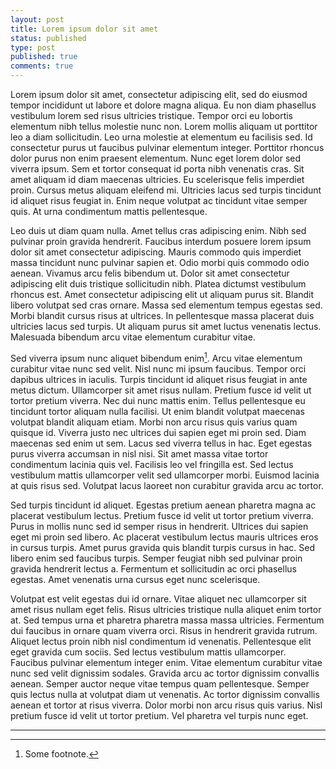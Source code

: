 ```yaml
---
layout: post
title: Lorem ipsum dolor sit amet
status: published
type: post
published: true
comments: true
---
```


Lorem ipsum dolor sit amet, consectetur adipiscing elit, sed do eiusmod tempor incididunt ut labore et dolore magna aliqua. Eu non diam phasellus vestibulum lorem sed risus ultricies tristique. Tempor orci eu lobortis elementum nibh tellus molestie nunc non. Lorem mollis aliquam ut porttitor leo a diam sollicitudin. Leo urna molestie at elementum eu facilisis sed. Id consectetur purus ut faucibus pulvinar elementum integer. Porttitor rhoncus dolor purus non enim praesent elementum. Nunc eget lorem dolor sed viverra ipsum. Sem et tortor consequat id porta nibh venenatis cras. Sit amet aliquam id diam maecenas ultricies. Eu scelerisque felis imperdiet proin. Cursus metus aliquam eleifend mi. Ultricies lacus sed turpis tincidunt id aliquet risus feugiat in. Enim neque volutpat ac tincidunt vitae semper quis. At urna condimentum mattis pellentesque.

Leo duis ut diam quam nulla. Amet tellus cras adipiscing enim. Nibh sed pulvinar proin gravida hendrerit. Faucibus interdum posuere lorem ipsum dolor sit amet consectetur adipiscing. Mauris commodo quis imperdiet massa tincidunt nunc pulvinar sapien et. Odio morbi quis commodo odio aenean. Vivamus arcu felis bibendum ut. Dolor sit amet consectetur adipiscing elit duis tristique sollicitudin nibh. Platea dictumst vestibulum rhoncus est. Amet consectetur adipiscing elit ut aliquam purus sit. Blandit libero volutpat sed cras ornare. Massa sed elementum tempus egestas sed. Morbi blandit cursus risus at ultrices. In pellentesque massa placerat duis ultricies lacus sed turpis. Ut aliquam purus sit amet luctus venenatis lectus. Malesuada bibendum arcu vitae elementum curabitur vitae.

Sed viverra ipsum nunc aliquet bibendum enim[^1]. Arcu vitae elementum curabitur vitae nunc sed velit. Nisl nunc mi ipsum faucibus. Tempor orci dapibus ultrices in iaculis. Turpis tincidunt id aliquet risus feugiat in ante metus dictum. Ullamcorper sit amet risus nullam. Pretium fusce id velit ut tortor pretium viverra. Nec dui nunc mattis enim. Tellus pellentesque eu tincidunt tortor aliquam nulla facilisi. Ut enim blandit volutpat maecenas volutpat blandit aliquam etiam. Morbi non arcu risus quis varius quam quisque id. Viverra justo nec ultrices dui sapien eget mi proin sed. Diam maecenas sed enim ut sem. Lacus sed viverra tellus in hac. Eget egestas purus viverra accumsan in nisl nisi. Sit amet massa vitae tortor condimentum lacinia quis vel. Facilisis leo vel fringilla est. Sed lectus vestibulum mattis ullamcorper velit sed ullamcorper morbi. Euismod lacinia at quis risus sed. Volutpat lacus laoreet non curabitur gravida arcu ac tortor.

Sed turpis tincidunt id aliquet. Egestas pretium aenean pharetra magna ac placerat vestibulum lectus. Pretium fusce id velit ut tortor pretium viverra. Purus in mollis nunc sed id semper risus in hendrerit. Ultrices dui sapien eget mi proin sed libero. Ac placerat vestibulum lectus mauris ultrices eros in cursus turpis. Amet purus gravida quis blandit turpis cursus in hac. Sed libero enim sed faucibus turpis. Semper feugiat nibh sed pulvinar proin gravida hendrerit lectus a. Fermentum et sollicitudin ac orci phasellus egestas. Amet venenatis urna cursus eget nunc scelerisque.

Volutpat est velit egestas dui id ornare. Vitae aliquet nec ullamcorper sit amet risus nullam eget felis. Risus ultricies tristique nulla aliquet enim tortor at. Sed tempus urna et pharetra pharetra massa massa ultricies. Fermentum dui faucibus in ornare quam viverra orci. Risus in hendrerit gravida rutrum. Aliquet lectus proin nibh nisl condimentum id venenatis. Pellentesque elit eget gravida cum sociis. Sed lectus vestibulum mattis ullamcorper. Faucibus pulvinar elementum integer enim. Vitae elementum curabitur vitae nunc sed velit dignissim sodales. Gravida arcu ac tortor dignissim convallis aenean. Semper auctor neque vitae tempus quam pellentesque. Semper quis lectus nulla at volutpat diam ut venenatis. Ac tortor dignissim convallis aenean et tortor at risus viverra. Dolor morbi non arcu risus quis varius. Nisl pretium fusce id velit ut tortor pretium. Vel pharetra vel turpis nunc eget.

___
[^1]: Some footnote.